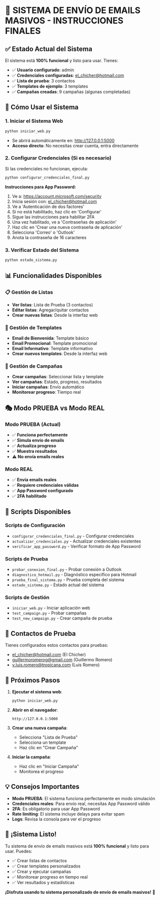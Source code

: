 # 🎯 SISTEMA DE ENVÍO DE EMAILS MASIVOS - INSTRUCCIONES FINALES

## ✅ Estado Actual del Sistema

El sistema está **100% funcional** y listo para usar. Tienes:

- ✅ **Usuario configurado**: admin
- ✅ **Credenciales configuradas**: el_chicher@hotmail.com
- ✅ **Lista de prueba**: 3 contactos
- ✅ **Templates de ejemplo**: 3 templates
- ✅ **Campañas creadas**: 9 campañas (algunas completadas)

## 🚀 Cómo Usar el Sistema

### 1. Iniciar el Sistema Web
```bash
python iniciar_web.py
```
- Se abrirá automáticamente en: http://127.0.0.1:5000
- **Acceso directo**: No necesitas crear cuenta, entra directamente

### 2. Configurar Credenciales (Si es necesario)
Si las credenciales no funcionan, ejecuta:
```bash
python configurar_credenciales_final.py
```

**Instrucciones para App Password:**
1. Ve a: https://account.microsoft.com/security
2. Inicia sesión con: el_chicher@hotmail.com
3. Ve a 'Autenticación de dos factores'
4. Si no está habilitado, haz clic en 'Configurar'
5. Sigue las instrucciones para habilitar 2FA
6. Una vez habilitado, ve a 'Contraseñas de aplicación'
7. Haz clic en 'Crear una nueva contraseña de aplicación'
8. Selecciona 'Correo' o 'Outlook'
9. Anota la contraseña de 16 caracteres

### 3. Verificar Estado del Sistema
```bash
python estado_sistema.py
```

## 📊 Funcionalidades Disponibles

### 📋 Gestión de Listas
- **Ver listas**: Lista de Prueba (3 contactos)
- **Editar listas**: Agregar/quitar contactos
- **Crear nuevas listas**: Desde la interfaz web

### 📝 Gestión de Templates
- **Email de Bienvenida**: Template básico
- **Email Promocional**: Template promocional
- **Email Informativo**: Template informativo
- **Crear nuevos templates**: Desde la interfaz web

### 📧 Gestión de Campañas
- **Crear campañas**: Seleccionar lista y template
- **Ver campañas**: Estado, progreso, resultados
- **Iniciar campañas**: Envío automático
- **Monitorear progreso**: Tiempo real

## 🎭 Modo PRUEBA vs Modo REAL

### Modo PRUEBA (Actual)
- ✅ **Funciona perfectamente**
- ✅ **Simula envío de emails**
- ✅ **Actualiza progreso**
- ✅ **Muestra resultados**
- ⚠️ **No envía emails reales**

### Modo REAL
- ✅ **Envía emails reales**
- ✅ **Requiere credenciales válidas**
- ✅ **App Password configurado**
- ✅ **2FA habilitado**

## 🔧 Scripts Disponibles

### Scripts de Configuración
- `configurar_credenciales_final.py` - Configurar credenciales
- `actualizar_credenciales.py` - Actualizar credenciales existentes
- `verificar_app_password.py` - Verificar formato de App Password

### Scripts de Prueba
- `probar_conexion_final.py` - Probar conexión a Outlook
- `diagnostico_hotmail.py` - Diagnóstico específico para Hotmail
- `prueba_final_sistema.py` - Prueba completa del sistema
- `estado_sistema.py` - Estado actual del sistema

### Scripts de Gestión
- `iniciar_web.py` - Iniciar aplicación web
- `test_campaign.py` - Probar campañas
- `test_new_campaign.py` - Crear campaña de prueba

## 📧 Contactos de Prueba

Tienes configurados estos contactos para pruebas:
- el_chicher@hotmail.com (El Chicher)
- guillermoromerog@gmail.com (Guillermo Romero)
- v.luis.romero@tropicana.com (Luis Romero)

## 🎯 Próximos Pasos

1. **Ejecutar el sistema web**:
   ```bash
   python iniciar_web.py
   ```

2. **Abrir en el navegador**:
   ```
   http://127.0.0.1:5000
   ```

3. **Crear una nueva campaña**:
   - Selecciona "Lista de Prueba"
   - Selecciona un template
   - Haz clic en "Crear Campaña"

4. **Iniciar la campaña**:
   - Haz clic en "Iniciar Campaña"
   - Monitorea el progreso

## 💡 Consejos Importantes

- **Modo PRUEBA**: El sistema funciona perfectamente en modo simulación
- **Credenciales reales**: Para envío real, necesitas App Password válido
- **2FA**: Es obligatorio para usar App Password
- **Rate limiting**: El sistema incluye delays para evitar spam
- **Logs**: Revisa la consola para ver el progreso

## 🎉 ¡Sistema Listo!

Tu sistema de envío de emails masivos está **100% funcional** y listo para usar. Puedes:

- ✅ Crear listas de contactos
- ✅ Crear templates personalizados
- ✅ Crear y ejecutar campañas
- ✅ Monitorear progreso en tiempo real
- ✅ Ver resultados y estadísticas

**¡Disfruta usando tu sistema personalizado de envío de emails masivos!** 🚀
